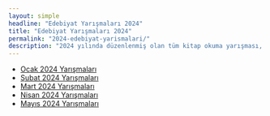 ```yaml
---
layout: simple
headline: "Edebiyat Yarışmaları 2024"
title: "Edebiyat Yarışmaları 2024"
permalink: "2024-edebiyat-yarismalari/"
description: "2024 yılında düzenlenmiş olan tüm kitap okuma yarışması, şiir yarışması, senaryo yarışması ve diğer edebiyat yarışmalarını bu sayfadan ay-ay görüntüleyebilirsiniz."
---
```


<ul class='nav flex-column'>
   <li class='nav-item'><a class='nav-link' href='/ocak-2024-yarismalar/'>Ocak 2024 Yarışmaları</a></li>
   <li class='nav-item'><a class='nav-link' href='/subat-2024-yarismalar/'>Şubat 2024 Yarışmaları</a></li>
   <li class='nav-item'><a class='nav-link' href='/mart-2024-yarismalar/'>Mart 2024 Yarışmaları</a></li>
   <li class='nav-item'><a class='nav-link' href='/nisan-2024-yarismalar/'>Nisan 2024 Yarışmaları</a></li>
   <li class='nav-item'><a class='nav-link' href='/mayis-2024-yarismalar/'>Mayıs 2024 Yarışmaları</a></li>
</ul>